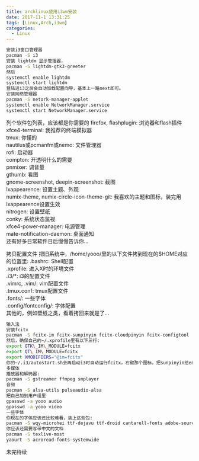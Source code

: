 ```yaml
---
title: archlinux使用i3wm安装
date: 2017-11-1 13:31:25
tags: [Linux,Arch,i3wm]
categories:
  - Linux
---
```

```bash
安装i3窗口管理器  
pacman -S i3  
安装 lightdm 显示管理器，  
pacman -S lightdm-gtk3-greeter  
然后  
systemctl enable lightdm  
systemctl start lightdm  
登陆进i3之后会自动加载配置向导，基本上一路next即可。
安装网络管理器
pacman -S netork-manager-applet  
systemctl enable NetworkManager.service  
systemctl start NetworkManager.service  
```

列个软件包列表，应该都是你需要的
firefox, flashplugin: 浏览器和flash插件  
xfce4-terminal: 我推荐的终端模拟器  
tmux: 你懂的  
nautilus或pcmanfm或nemo: 文件管理器  
rofi: 启动器  
compton: 开透明什么的需要  
pnmixer: 调音量  
gthumb: 看图  
gnome-screenshot, deepin-screenshot: 截图  
lxappearence: 设置主题、外观  
numix-theme, numix-circle-icon-theme-git: 我喜欢的主题和图标，装完用lxappearence设置生效  
nitrogen: 设置壁纸  
conky: 系统状态监视  
xfce4-power-manager: 电源管理  
mate-notification-daemon: 桌面通知  
还有好多日常软件日后慢慢告诉你…

拷贝配置文件
把旧系统中，/home/yooo/里的以下文件拷到现在的$HOME对应的位置里:
.bashrc: Shell配置  
.xprofile: 进入X时的环境文件  
.i3/*: i3的配置文件  
.vimrc, .vim/: vim配置文件  
.tmux.conf: tmux配置文件  
.fonts/: 一些字体  
.config/fontconfig/: 字体配置  
其他的，例如壁纸之类，看着拷回来就是了…

```bash
输入法
安装fcitx
pacman -S fcitx-im fcitx-sunpinyin fcitx-cloudpinyin fcitx-configtool  
然后，确保自己的~/.xprofile里有以下三行:
export GTK\_IM\_MODULE=fcitx  
export QT\_IM\_MODULE=fcitx  
export XMODIFIERS="@im=fcitx"  
你的~/.i3/autostart.sh会再启动i3时自动运行fcitx，右键那个图标，把sunpinyin给enable了。
多媒体
播放器和解码器:  
pacman -S gstreamer ffmpeg smplayer  
音频  
pacman -S alsa-utils pulseaudio-alsa  
把自己加到用户组里
gpasswd -a yooo audio  
gpasswd -a yooo video  
一些字体
你现在的字体应该还比较难看，装上这些包:
pacman -S wqy-microhei ttf-dejavu ttf-droid cantarell-fonts adobe-source-han-sans-cn-fonts  
你应该还需要写带中文的文档
pacman -S texlive-most  
yaourt -S acroread-fonts-systemwide  
```

未完待续

 